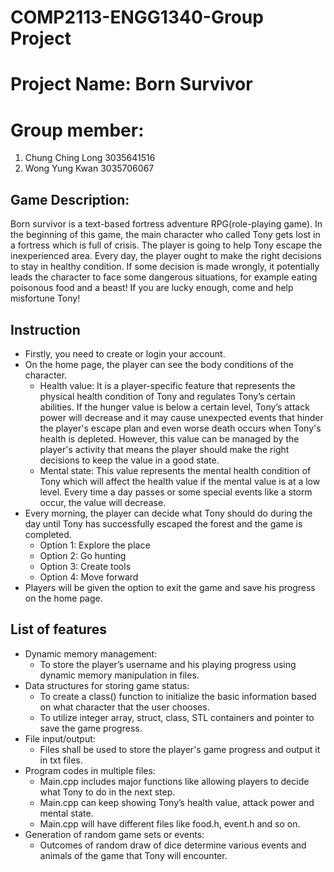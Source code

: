 # COMP2113-ENGG1340-Group Project
# Project Name: Born Survivor

# Group member:
	
1. Chung Ching Long 3035641516
2. Wong Yung Kwan 3035706067

## Game Description:
Born survivor is a text-based fortress adventure RPG(role-playing game). In the beginning of this game, the main character who called Tony gets lost in a fortress which is full of crisis. The player is going to help Tony escape the inexperienced area. Every day, the player ought to make the right decisions to stay in healthy condition. If some decision is made wrongly, it potentially leads the character to face some dangerous situations, for example eating poisonous food and a beast! If you are lucky enough, come and help misfortune Tony!
	

## Instruction 


*	Firstly, you need to create or login your account.
*	On the home page, the player can see the body conditions of the character. 
	*	Health value: It is a player-specific feature that represents the physical health condition of Tony and regulates Tony’s certain abilities. If the hunger value is below a certain level, Tony’s attack power will decrease and it may cause unexpected events that hinder the player's escape plan and even worse death occurs when Tony's health is depleted. However, this value can be managed by the player's activity that means the player should make the right decisions to keep the value in a good state.               						
	*	Mental state: This value represents the mental health condition of Tony which will affect the health value if the mental value is at a low level. Every time a day passes or some special events like a storm occur, the value will decrease. 
*	Every morning, the player can decide what Tony should do during the day until Tony has successfully escaped the forest and the game is completed.
	*	Option 1: Explore the place
	*	Option 2: Go hunting
	*	Option 3: Create tools
	*	Option 4: Move forward
*	Players will be given the option to exit the game and save his progress on the home page.
 
## List of features
*	Dynamic memory management:
	*	To store the player’s username and his playing progress using dynamic memory manipulation in files.
*	Data structures for storing game status:
	*	To create a class() function to initialize the basic information based on what character that the user chooses. 
	*	To utilize integer array, struct, class, STL containers and pointer to save the game progress.
*	File input/output:
	*	Files shall be used to store the player's game progress and output it in txt files.
*	Program codes in multiple files:
	*	Main.cpp includes major functions like allowing players to decide what Tony to do in the next step.
	*	Main.cpp can keep showing Tony’s health value, attack power and mental state.
	*	Main.cpp will have different files like food.h, event.h and so on.
*	Generation of random game sets or events: 
	*	Outcomes of random draw of dice determine various events and animals of the game that Tony will encounter.
 
 



